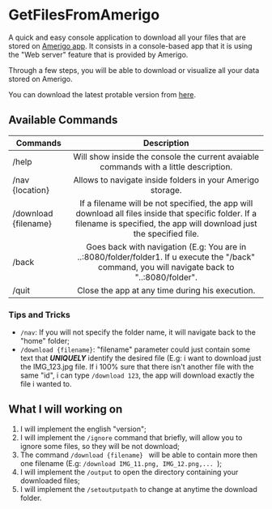 # GetFilesFromAmerigo

A quick and easy console application to download all your files that are stored on [Amerigo app](https://www.amerigo-app.com/).
It consists in a console-based app that it is using the "Web server" feature that is provided by Amerigo.

Through a few steps, you will be able to download or visualize all your data stored on Amerigo.

You can download the latest protable version from [here](https://github.com/AlfonsoPioPretorino/GetFilesFromAmerigo/releases/tag/v0.2.0-alpha).

##  Available Commands

| Commands  | Description |
| ------------- |:-------------:|
| /help     | Will show inside the console the current avaiable commands with a little description.     |
| /nav {location}    | Allows to navigate inside folders in your Amerigo storage.    |
| /download {filename}     | If a filename will be not specified, the app will download all files inside that specific folder. If a filename is specified, the app will download just the specified file.     |
| /back      | Goes back with navigation (E.g: You are in ..:8080/folder/folder1. If u execute the "/back" command, you will navigate back to "..:8080/folder".    |
| /quit      | Close the app at any time during his execution.     |
### Tips and Tricks
* `/nav`: If you will not specify the folder name, it will navigate back to the "home" folder;
* `/download {filename}`: "filename" parameter could just contain some text that _**UNIQUELY**_ identify the desired file (E.g: i want to download just the IMG_123.jpg file. If i 100% sure that there isn't another file with the same "id", i can type `/download 123`, the app will download exactly the file i wanted to.

## What I will working on
1. I will implement the english "version";
1. I will implement the `/ignore` command that briefly, will allow you to ignore some files, so they will be not download;
1. The command `/download {filename} ` will be able to contain more then one filename (E.g: `/download IMG_11.png, IMG_12.png,... `);
1. I will implement the `/output` to open the directory containing your downloaded files;
1. I will implement the `/setoutputpath` to change at anytime the download folder.
